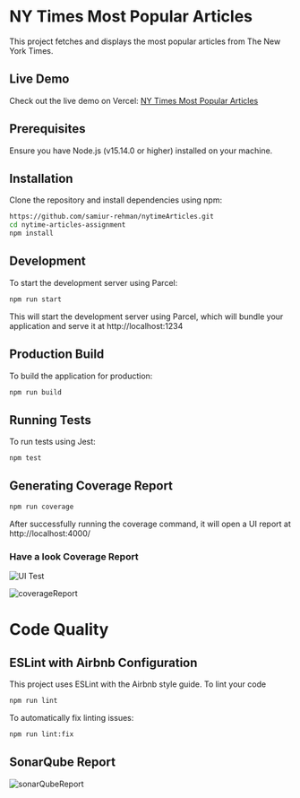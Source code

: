 # NY Times Most Popular Articles

This project fetches and displays the most popular articles from The New York Times.

## Live Demo

Check out the live demo on Vercel: [NY Times Most Popular Articles](https://nytime-articles.vercel.app/)

## Prerequisites

Ensure you have Node.js (v15.14.0 or higher) installed on your machine.


## Installation

Clone the repository and install dependencies using npm:

```bash
https://github.com/samiur-rehman/nytimeArticles.git
cd nytime-articles-assignment
npm install
```

## Development
To start the development server using Parcel:

```bash
npm run start
```
This will start the development server using Parcel, which will bundle your application and serve it at http://localhost:1234

## Production Build
To build the application for production:
```bash
npm run build
```

## Running Tests
To run tests using Jest:

```bash
npm test
```
## Generating Coverage Report
```bash
npm run coverage
```
After successfully running the coverage command, it will open a UI report at http://localhost:4000/
### Have a look Coverage Report
![UI Test](https://github.com/samiur-rehman/nytimeArticles/assets/76886357/2d2fc18a-05c4-4e80-b97a-5df376310832)

![coverageReport](https://github.com/samiur-rehman/nytimeArticles/assets/76886357/8a2fdf22-663d-4f7f-9aaf-6fa4d356e524)



# Code Quality
## ESLint with Airbnb Configuration
This project uses ESLint with the Airbnb style guide. To lint your code
```bash
npm run lint
```
To automatically fix linting issues:
```bash
npm run lint:fix
```

## SonarQube Report
![sonarQubeReport](https://github.com/samiur-rehman/nytimeArticles/assets/76886357/790215d4-3765-4a54-a7f2-c64b6c678e73)

